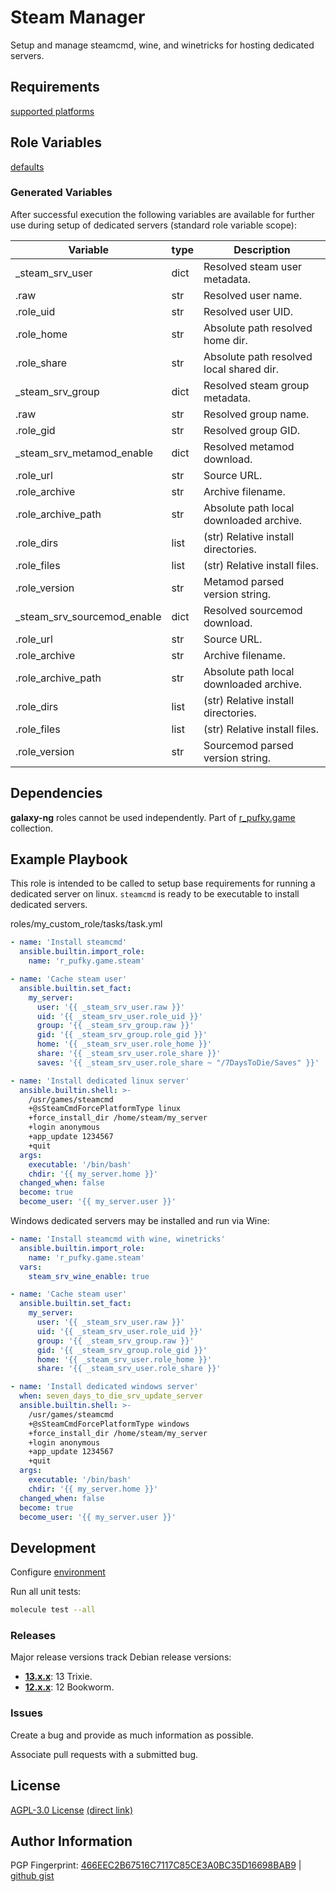# Steam Manager
Setup and manage steamcmd, wine, and winetricks for hosting dedicated servers.

## Requirements
[supported platforms](https://github.com/r-pufky/ansible_steam/blob/main/meta/main.yml)

## Role Variables
[defaults](https://github.com/r-pufky/ansible_steam/tree/main/defaults/main/)

### Generated Variables
After successful execution the following variables are available for further
use during setup of dedicated servers (standard role variable scope):

 Variable                    | type | Description
-----------------------------|------|-----------------------------------------
 _steam_srv_user             | dict | Resolved steam user metadata.
   .raw                      | str  | Resolved user name.
   .role_uid                 | str  | Resolved user UID.
   .role_home                | str  | Absolute path resolved home dir.
   .role_share               | str  | Absolute path resolved local shared dir.
 _steam_srv_group            | dict | Resolved steam group metadata.
   .raw                      | str  | Resolved group name.
   .role_gid                 | str  | Resolved group GID.
 _steam_srv_metamod_enable   | dict | Resolved metamod download.
   .role_url                 | str  | Source URL.
   .role_archive             | str  | Archive filename.
   .role_archive_path        | str  | Absolute path local downloaded archive.
   .role_dirs                | list | (str) Relative install directories.
   .role_files               | list | (str) Relative install files.
   .role_version             | str  | Metamod parsed version string.
 _steam_srv_sourcemod_enable | dict | Resolved sourcemod download.
   .role_url                 | str  | Source URL.
   .role_archive             | str  | Archive filename.
   .role_archive_path        | str  | Absolute path local downloaded archive.
   .role_dirs                | list | (str) Relative install directories.
   .role_files               | list | (str) Relative install files.
   .role_version             | str  | Sourcemod parsed version string.

## Dependencies
**galaxy-ng** roles cannot be used independently. Part of
[r_pufky.game](https://github.com/r-pufky/ansible_collection_game) collection.

## Example Playbook
This role is intended to be called to setup base requirements for running a
dedicated server on linux. `steamcmd` is ready to be executable to install
dedicated servers.

roles/my_custom_role/tasks/task.yml
``` yaml
- name: 'Install steamcmd'
  ansible.builtin.import_role:
    name: 'r_pufky.game.steam'

- name: 'Cache steam user'
  ansible.builtin.set_fact:
    my_server:
      user: '{{ _steam_srv_user.raw }}'
      uid: '{{ _steam_srv_user.role_uid }}'
      group: '{{ _steam_srv_group.raw }}'
      gid: '{{ _steam_srv_group.role_gid }}'
      home: '{{ _steam_srv_user.role_home }}'
      share: '{{ _steam_srv_user.role_share }}'
      saves: '{{ _steam_srv_user.role_share ~ "/7DaysToDie/Saves" }}'

- name: 'Install dedicated linux server'
  ansible.builtin.shell: >-
    /usr/games/steamcmd
    +@sSteamCmdForcePlatformType linux
    +force_install_dir /home/steam/my_server
    +login anonymous
    +app_update 1234567
    +quit
  args:
    executable: '/bin/bash'
    chdir: '{{ my_server.home }}'
  changed_when: false
  become: true
  become_user: '{{ my_server.user }}'
```

Windows dedicated servers may be installed and run via Wine:
``` yaml
- name: 'Install steamcmd with wine, winetricks'
  ansible.builtin.import_role:
    name: 'r_pufky.game.steam'
  vars:
    steam_srv_wine_enable: true

- name: 'Cache steam user'
  ansible.builtin.set_fact:
    my_server:
      user: '{{ _steam_srv_user.raw }}'
      uid: '{{ _steam_srv_user.role_uid }}'
      group: '{{ _steam_srv_group.raw }}'
      gid: '{{ _steam_srv_group.role_gid }}'
      home: '{{ _steam_srv_user.role_home }}'
      share: '{{ _steam_srv_user.role_share }}'

- name: 'Install dedicated windows server'
  when: seven_days_to_die_srv_update_server
  ansible.builtin.shell: >-
    /usr/games/steamcmd
    +@sSteamCmdForcePlatformType windows
    +force_install_dir /home/steam/my_server
    +login anonymous
    +app_update 1234567
    +quit
  args:
    executable: '/bin/bash'
    chdir: '{{ my_server.home }}'
  changed_when: false
  become: true
  become_user: '{{ my_server.user }}'
```

## Development
Configure [environment](https://github.com/r-pufky/ansible_collection_docs/blob/main/ansible/environment.md)

Run all unit tests:
``` bash
molecule test --all
```

### Releases
Major release versions track Debian release versions:

* **[13.x.x](https://github.com/r-pufky/ansible_steam)**: 13 Trixie.
* **[12.x.x](https://github.com/r-pufky/ansible_steam/tree/12.x)**: 12 Bookworm.

### Issues
Create a bug and provide as much information as possible.

Associate pull requests with a submitted bug.

## License
[AGPL-3.0 License](https://www.tldrlegal.com/license/gnu-affero-general-public-license-v3-agpl-3-0)
 [(direct link)](https://github.com/r-pufky/ansible_steam/blob/main/LICENSE)

## Author Information
PGP Fingerprint: [466EEC2B67516C7117C85CE3A0BC35D16698BAB9](https://keys.openpgp.org/vks/v1/by-fingerprint/466EEC2B67516C7117C85CE3A0BC35D16698BAB9)
| [github gist](https://gist.github.com/r-pufky/a8df36977c55b5bb20829267c4c49d22)
